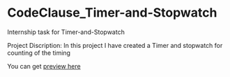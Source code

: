# CodeClause_Timer-and-Stopwatch
Internship task for Timer-and-Stopwatch

Project Discription:
In this project I have created a Timer and stopwatch for counting of the timing

You can get [preview here](https://sujaydeshpande.github.io/CodeClause_Timer-and-Stopwatch)
